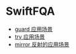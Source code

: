 # SwiftFQA

* [guard 应用场景](https://github.com/wccw/SwiftFQA/blob/master/Article/guard应用场景.md)
* [try 应用场景](https://github.com/wccw/SwiftFQA/blob/master/Article/try应用场景.md)
* [mirror 反射的应用场景](https://github.com/wccw/SwiftFQA/blob/master/Article/mirror反射的应用场景.md)
